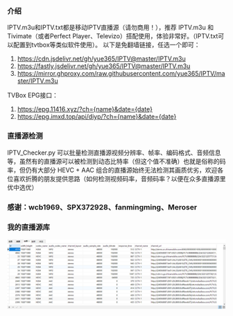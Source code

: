 ### 介绍
IPTV.m3u和IPTV.txt都是移动IPTV直播源（请勿商用！），推荐 IPTV.m3u 和 Tivimate（或者Perfect Player、Televizo）搭配使用，体验非常好。（IPTV.txt可以配置到tvtbox等类似软件使用）。
以下是免翻墙链接，任选一个即可：

1. https://cdn.jsdelivr.net/gh/yue365/IPTV@master/IPTV.m3u
2. https://fastly.jsdelivr.net/gh/yue365/IPTV@master/IPTV.m3u
3. https://mirror.ghproxy.com/raw.githubusercontent.com/yue365/IPTV/master/IPTV.m3u

TVBox EPG接口：
1. https://epg.11416.xyz/?ch={name}&date={date}
2. https://epg.imxd.top/api/diyp/?ch={name}&date={date}

### 直播源检测
IPTV_Checker.py 可以批量检测直播源视频分辨率、帧率、编码格式、音频信息等，虽然有的直播源可以被检测到动态比特率（但这个值不准确）也就是俗称的码率，但仍有大部分 HEVC + AAC 组合的直播源始终无法检测其画质优劣，欢迎各位喜欢折腾的朋友提供思路（如何检测视频码率，音频码率？以便在众多直播源里优中选优）

### 感谢：wcb1969、SPX372928、fanmingming、Meroser

### 我的直播源库
<img src="https://github.com/yue365/IPTV/blob/master/IPTV_data.png"/>

